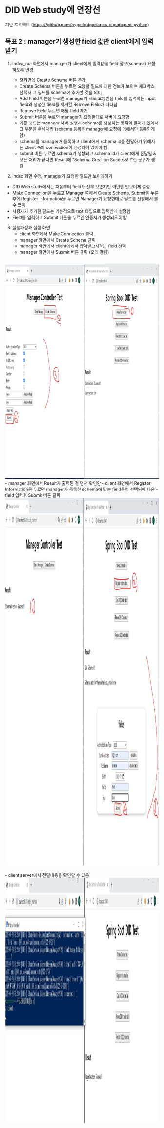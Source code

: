 # DID Web study에 연장선
기반 프로젝트 (https://github.com/hyperledger/aries-cloudagent-python)
<br>

## 목표 2 : manager가 생성한 field 값만 client에게 입력받기
1. index_ma 화면에서 manager가 client에게 입력받을 field 정보(schema) 요청하도록 변경
   * 첫화면에 Create Schema 버튼 추가
   * Create Schema 버튼을 누르면 요청할 필드에 대한 정보가 보이며 체크박스 선택시 그 필드를 schema에 추가할 것을 의미
   * Add Field 버튼을 누르면 manager가 새로 요청받을 field를 입력하는 input field와 생성한 field를 제거할 Remove Field가 나타남
   * Remove Field 누르면 해당 field 제거
   * Submit 버튼을 누르면 manager가 요청한대로 서버에 요청함
   * 기존 코드는 manager 서버 실행시 schema를 생성하는 로직이 들어가 있어서 그 부분을 주석처리 (schema 등록은 manager에 요청에 의해서만 등록되게 함)
   * schema를 manager가 등록하고 client에게 schema id를 전달하기 위해서는 client 쪽의 connection이 생성되어 있어야 함
   * submit 버튼 누르면 schema가 생성되고 schema id가 client에게 전달됨 & 모든 처리가 끝나면 Result에 "Schema Creation Success!!!"란 문구가 생김

2.  index 화면 수정, manager가 요청한 필드만 보이게하기
   * DID Web study에서는 처음부터 field가 전부 보였지만 이번엔 안보이게 설정
   * Make Connection을 누르고 Manager 쪽에서 Create Schema, Submit을 누른 후에 Register Information을 누르면 Manager가 요청한대로 필드를 선별해서 볼 수 있음
   * 사용자가 추가한 필드는 기본적으로 text 타입으로 입력받게 설정함
   * Field를 입력하고 Submit 버튼을 누르면 인증서가 생성되도록 함

3. 실행과정과 실행 화면
    - client 화면에서 Make Connection 클릭 <br>
    - manager 화면에서 Create Schema 클릭 <br>
    - manager 화면에서 client에게서 입력받고자하는 field 선택
    - manager 화면에서 Submit 버튼 클릭 (오래 걸림)
  <br>
<img src="https://github.com/RainingCodes/BlockChainProjectStudy/blob/main/img/img19.JPG" width="1000px" height="700px" alt="result1"></img><br/>
    - manager 화면에서 Result가 출력된 걸 먼저 확인함
    - client 화면에서 Register Information을 누르면 manager가 등록한 schema에 맞는 field들이 선택되어 나옴
    - field 입력후 Submit 버튼 클릭

 <br>
<img src="https://github.com/RainingCodes/BlockChainProjectStudy/blob/main/img/img20.JPG" width="2000px" height="1200px" alt="result2"></img><br/>
 <br>
    - client server에서 전달내용을 확인할 수 있음
  
 <br>
<img src="https://github.com/RainingCodes/BlockChainProjectStudy/blob/main/img/img21.JPG" width="2000px" height="800px" alt="result3"></img><br/>
 <br>